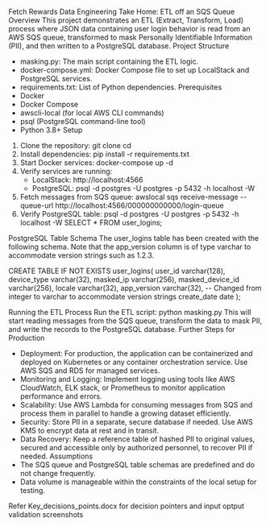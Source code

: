 Fetch Rewards Data Engineering Take Home: ETL off an SQS Queue
Overview
This project demonstrates an ETL (Extract, Transform, Load) process where JSON data containing user login behavior is read from an AWS SQS queue, transformed to mask Personally Identifiable Information (PII), and then written to a PostgreSQL database.
Project Structure
- masking.py: The main script containing the ETL logic.
- docker-compose.yml: Docker Compose file to set up LocalStack and PostgreSQL services.
- requirements.txt: List of Python dependencies.
Prerequisites
- Docker
- Docker Compose
- awscli-local (for local AWS CLI commands)
- psql (PostgreSQL command-line tool)
- Python 3.8+
Setup
1. Clone the repository:
   git clone <repository-url>
   cd <repository-directory>
2. Install dependencies:
   pip install -r requirements.txt
3. Start Docker services:
   docker-compose up -d
4. Verify services are running:
   - LocalStack: http://localhost:4566
   - PostgreSQL:
     psql -d postgres -U postgres -p 5432 -h localhost -W
5. Fetch messages from SQS queue:
   awslocal sqs receive-message --queue-url http://localhost:4566/000000000000/login-queue
6. Verify PostgreSQL table:
   psql -d postgres -U postgres -p 5432 -h localhost -W
   SELECT * FROM user_logins;

PostgreSQL Table Schema
The user_logins table has been created with the following schema. Note that the app_version column is of type varchar to accommodate version strings such as 1.2.3.

CREATE TABLE IF NOT EXISTS user_logins(
    user_id varchar(128),
    device_type varchar(32),
    masked_ip varchar(256),
    masked_device_id varchar(256),
    locale varchar(32),
    app_version varchar(32),  -- Changed from integer to varchar to accommodate version strings
    create_date date
);

Running the ETL Process
Run the ETL script:
python masking.py
This will start reading messages from the SQS queue, transform the data to mask PII, and write the records to the PostgreSQL database.
Further Steps for Production
- Deployment: For production, the application can be containerized and deployed on Kubernetes or any container orchestration service. Use AWS SQS and RDS for managed services.
- Monitoring and Logging: Implement logging using tools like AWS CloudWatch, ELK stack, or Prometheus to monitor application performance and errors.
- Scalability: Use AWS Lambda for consuming messages from SQS and process them in parallel to handle a growing dataset efficiently.
- Security: Store PII in a separate, secure database if needed. Use AWS KMS to encrypt data at rest and in transit.
- Data Recovery: Keep a reference table of hashed PII to original values, secured and accessible only by authorized personnel, to recover PII if needed.
Assumptions
- The SQS queue and PostgreSQL table schemas are predefined and do not change frequently.
- Data volume is manageable within the constraints of the local setup for testing.



Refer Key_decisions_points.docx for decision pointers and input optput validation screenshots
